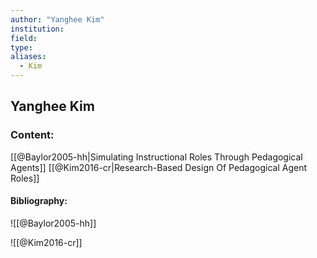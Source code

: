 ```yaml
---
author: "Yanghee Kim"
institution:
field:
type:
aliases:
  - Kim
---
```


## Yanghee Kim

### Content:
[[@Baylor2005-hh|Simulating Instructional Roles Through Pedagogical Agents]]
[[@Kim2016-cr|Research-Based Design Of Pedagogical Agent Roles]]

#### Bibliography:

![[@Baylor2005-hh]]

![[@Kim2016-cr]]